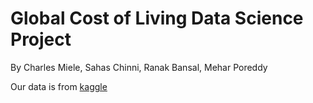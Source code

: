 # Global Cost of Living Data Science Project

By Charles Miele, Sahas Chinni, Ranak Bansal, Mehar Poreddy

Our data is from [kaggle](https://www.kaggle.com/datasets/mvieira101/global-cost-of-living/code)

